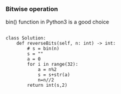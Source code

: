 ### Bitwise operation

bin() function in Python3 is a good choice
````

class Solution:
    def reverseBits(self, n: int) -> int:
        # s = bin(n)
        s = ""
        a = 0   
        for i in range(32):
            a = n%2
            s = s+str(a)
            n=n//2 
        return int(s,2)

